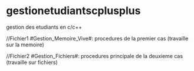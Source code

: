# gestionetudiantscplusplus
gestion des etudiants en c/c++

//Fichier1 #Gestion_Memoire_Vive#: procedures de la premier cas (travaille sur la memoire)

//Fichier2 #Gestion_Fichiers#:  procedures principale de la deuxieme cas (travaille sur fichiers)
